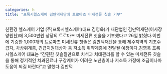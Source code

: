 ```yaml
---
categories: h
title: "프록시헬스케어 김만덕재단에 트로마츠 미세전류 칫솔 기부"
---
```

친환경 헬스케어 기업 (주)프록시헬스케어(대표 김영욱)가 재단법인 김만덕재단(이사장 양원찬)에 3,500만원 상당의 트로마츠 미세전류 칫솔을 기부했다고 26일 밝혔다.이번에 기증한 1,000개의 트로마츠 미세전류 칫솔은 김만덕재단을 통해 제주지역의 기초수급자, 차상위계층, 긴급지원대상자 등 저소득 취약계층에 전달될 예정이다.김영욱 프록시헬스케어 대표는 “간편한 칫솔질만으로 치석과 치태관리를 할 수 있는 미세전류 칫솔을 통해 정기적인 치과진료나 구강케어가 어려운 노년층이나 저소득 가정에 조금이나마 도움이 되길 바란다”고 말했다.김만덕